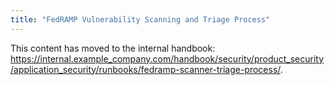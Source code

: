 ```yaml
---
title: "FedRAMP Vulnerability Scanning and Triage Process"
---
```


This content has moved to the internal handbook: <https://internal.example_company.com/handbook/security/product_security/application_security/runbooks/fedramp-scanner-triage-process/>.
